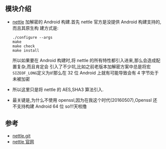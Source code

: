 
## 模块介绍

*   [nettle][0] 加解密的 Android 构建.首先 nettle 官方是没提供 Android 构建支持的,而且其原生构
    建方式是:

    ```shell
    ./configure --args
    make
    make check
    make install
    ```

    所以如果要在 Android 构建时,将 nettle 的所有特性都引入进来,那么会造成配置复杂,而且肯定会
    引入了不少坑,比如之前老版本加解密方案中总是将宏`SIZEOF_LONG`定义为`8`!那么在 32 位 Android
    上就有可能导致会有 4 字节处于未被加密

*   所以这里只是将 nettle 的 AES,SHA3 算法引入.

*   最关键是,为什么不使用 openssl,因为在我这个时代(20160507),Openssl 还不支持构建 Android
    64 位 so!!!天啦撸



## 参考

*   [nettle.git][0]
*   [nettle 官网][1]

[0]: <https://git.lysator.liu.se/nettle/nettle>
[1]: <https://www.lysator.liu.se/~nisse/nettle/>
